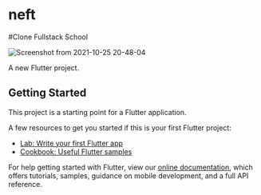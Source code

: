 # neft
#Clone Fullstack School

![Screenshot from 2021-10-25 20-48-04](https://user-images.githubusercontent.com/37931222/138708333-6048c043-8819-453b-9af5-8cae7c8a7ed5.png)

A new Flutter project.

## Getting Started

This project is a starting point for a Flutter application.

A few resources to get you started if this is your first Flutter project:

- [Lab: Write your first Flutter app](https://flutter.dev/docs/get-started/codelab)
- [Cookbook: Useful Flutter samples](https://flutter.dev/docs/cookbook)

For help getting started with Flutter, view our
[online documentation](https://flutter.dev/docs), which offers tutorials,
samples, guidance on mobile development, and a full API reference.
